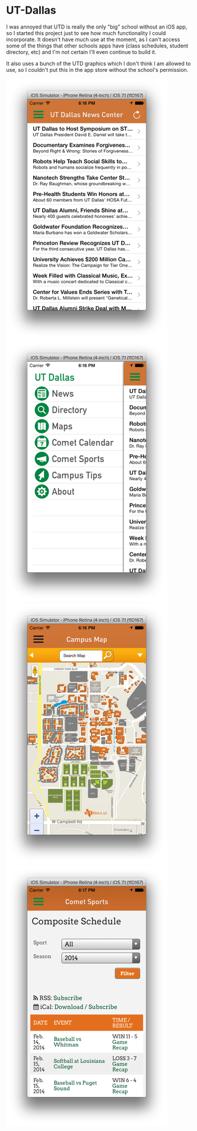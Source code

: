 UT-Dallas
=========

I was annoyed that UTD is really the only "big" school without an iOS app, so I started this project just to see how much functionality I could incorporate.
It doesn't have much use at the moment, as I can't access some of the things that other schools apps have (class schedules, student directory, etc) and I'm not certain I'll even continue to build it.

It also uses a bunch of the UTD graphics which I don't think I am allowed to use, so I couldn't put this in the app store without the school's permission.

![Alt text](/Screenshots/main.png/ "Puppies") ![Alt text](/Screenshots/menu.png/ "Puppies")
![Alt text](/Screenshots/mapview.png/ "Puppies")
![Alt text](/Screenshots/sportsview.png/ "Puppies")

